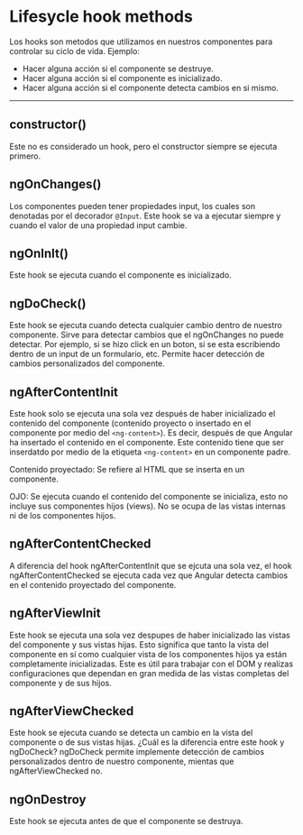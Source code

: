 # Lifesycle hook methods

Los hooks son metodos que utilizamos en nuestros componentes para controlar su ciclo de vida. Ejemplo:

- Hacer alguna acción si el componente se destruye.
- Hacer alguna acción si el componente es inicializado.
- Hacer alguna acción si el componente detecta cambios en si mismo.

---

## constructor()

Este no es considerado un hook, pero el constructor siempre se ejecuta primero.

## ngOnChanges()

Los componentes pueden tener propiedades input, los cuales son denotadas por el decorador `@Input`.
Este hook se va a ejecutar siempre y cuando el valor de una propiedad input cambie.

## ngOnInIt()

Este hook se ejecuta cuando el componente es inicializado.

## ngDoCheck()

Este hook se ejecuta cuando detecta cualquier cambio dentro de nuestro componente.
Sirve para detectar cambios que el ngOnChanges no puede detectar. Por ejemplo, si se hizo click en un boton, si se esta escribiendo dentro de un input de un formulario, etc.
Permite hacer detección de cambios personalizados del componente.

## ngAfterContentInit

Este hook solo se ejecuta una sola vez después de haber inicializado el contenido del componente (contenido proyecto o insertado en el componente por medio del `<ng-content>`).
Es decir, después de que Angular ha insertado el contenido en el componente. Este contenido tiene que ser inserdatdo por medio de la etiqueta `<ng-content>` en un componente padre.

Contenido proyectado: Se refiere al HTML que se inserta en un componente.

OJO: Se ejecuta cuando el contenido del componente se inicializa, esto no incluye sus componentes hijos (views). No se ocupa de las vistas internas ni de los componentes hijos.

## ngAfterContentChecked

A diferencia del hook ngAfterContentInit que se ejcuta una sola vez, el hook ngAfterContentChecked se ejecuta cada vez que Angular detecta cambios en el contenido proyectado del componente.

## ngAfterViewInit

Este hook se ejecuta una sola vez despupes de haber inicializado las vistas del componente y sus vistas hijas.
Esto significa que tanto la vista del componente en sí como cualquier vista de los componentes hijos ya están completamente inicializadas.
Este es útil para trabajar con el DOM y realizas configuraciones que dependan en gran medida de las vistas completas del componente y de sus hijos.

## ngAfterViewChecked

Este hook se ejecuta cuando se detecta un cambio en la vista del componente o de sus vistas hijas.
¿Cuál es la diferencia entre este hook y ngDoCheck?
ngDoCheck permite implemente detección de cambios personalizados dentro de nuestro componente, mientas que ngAfterViewChecked no.

## ngOnDestroy

Este hook se ejecuta antes de que el componente se destruya.
